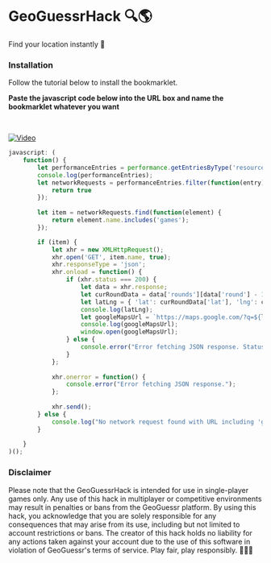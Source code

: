 # GeoGuessrHack 🔍🌎

Find your location instantly 📍

### Installation

Follow the tutorial below to install the bookmarklet. 

**Paste the javascript code below into the URL box and name the bookmarklet whatever you want**

<br>

[![Video](https://img.youtube.com/vi/qL3AEQHb7yw/0.jpg)](https://www.youtube.com/watch?v=qL3AEQHb7yw)

```javascript
javascript: (
    function() {
        let performanceEntries = performance.getEntriesByType('resource');
        console.log(performanceEntries);
        let networkRequests = performanceEntries.filter(function(entry) {
            return true
        });
        
        let item = networkRequests.find(function(element) {
            return element.name.includes('games');
        });

        if (item) {
            let xhr = new XMLHttpRequest();
            xhr.open('GET', item.name, true);
            xhr.responseType = 'json';
            xhr.onload = function() {
                if (xhr.status === 200) {
                    let data = xhr.response;
                    let curRoundData = data['rounds'][data['round'] - 1];
                    let latLng = { 'lat': curRoundData['lat'], 'lng': curRoundData['lng'] };
                    console.log(latLng);
                    let googleMapsUrl = `https://maps.google.com/?q=${latLng['lat']},${latLng['lng']}&ll=${latLng['lat']},${latLng['lng']}&z=3`;
                    console.log(googleMapsUrl);
                    window.open(googleMapsUrl);
                } else {
                    console.error("Error fetching JSON response. Status:", xhr.status);
                }
            };
    
            xhr.onerror = function() {
                console.error("Error fetching JSON response.");
            };
    
            xhr.send();
        } else {
            console.log("No network request found with URL including 'games'.");
        }
       
    }
)();
```

### Disclaimer

Please note that the GeoGuessrHack is intended for use in single-player games only. Any use of this hack in multiplayer or competitive environments may result in penalties or bans from the GeoGuessr platform. By using this hack, you acknowledge that you are solely responsible for any consequences that may arise from its use, including but not limited to account restrictions or bans. The creator of this hack holds no liability for any actions taken against your account due to the use of this software in violation of GeoGuessr's terms of service. Play fair, play responsibly. 🚫👨‍⚖️
